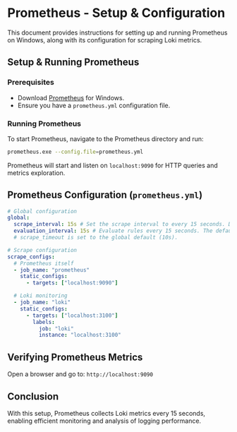 # Prometheus - Setup & Configuration

This document provides instructions for setting up and running Prometheus on Windows, along with its configuration for scraping Loki metrics.

## Setup & Running Prometheus

### Prerequisites
- Download [Prometheus](https://prometheus.io/download/) for Windows.
- Ensure you have a `prometheus.yml` configuration file.

### Running Prometheus
To start Prometheus, navigate to the Prometheus directory and run:
```sh
prometheus.exe --config.file=prometheus.yml
```
Prometheus will start and listen on `localhost:9090` for HTTP queries and metrics exploration.

## Prometheus Configuration (`prometheus.yml`)

```yaml
# Global configuration
global:
  scrape_interval: 15s # Set the scrape interval to every 15 seconds. Default is every 1 minute.
  evaluation_interval: 15s # Evaluate rules every 15 seconds. The default is every 1 minute.
  # scrape_timeout is set to the global default (10s).

# Scrape configuration
scrape_configs:
  # Prometheus itself
  - job_name: "prometheus"
    static_configs:
      - targets: ["localhost:9090"]

  # Loki monitoring
  - job_name: "loki"
    static_configs:
      - targets: ["localhost:3100"]
        labels:
          job: "loki"
          instance: "localhost:3100"
```

## Verifying Prometheus Metrics

Open a browser and go to: `http://localhost:9090`

## Conclusion
With this setup, Prometheus collects Loki metrics every 15 seconds, enabling efficient monitoring and analysis of logging performance.

